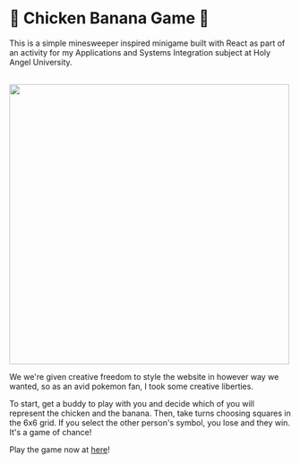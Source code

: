 # 🐔 Chicken Banana Game 🍌

This is a simple minesweeper inspired minigame built with React as part of an activity for my Applications and Systems Integration subject at Holy Angel University. 

<br>

<img width="500" src="https://github.com/user-attachments/assets/d2285cf1-be86-4102-93da-099c25ad5a15">

<p></p>

We we're given creative freedom to style the website in however way we wanted, so as an avid pokemon fan, I took some creative liberties.

To start, get a buddy to play with you and decide which of you will represent the chicken and the banana. Then, take turns choosing squares in the 6x6 grid. If you select the other person's symbol, you lose and they win. It's a game of chance!

Play the game now at [here](https://joaquingalang.github.io/chicken-banana-game/)!
